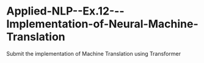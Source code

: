 # Applied-NLP--Ex.12---Implementation-of-Neural-Machine-Translation
Submit the implementation of Machine Translation using Transformer
